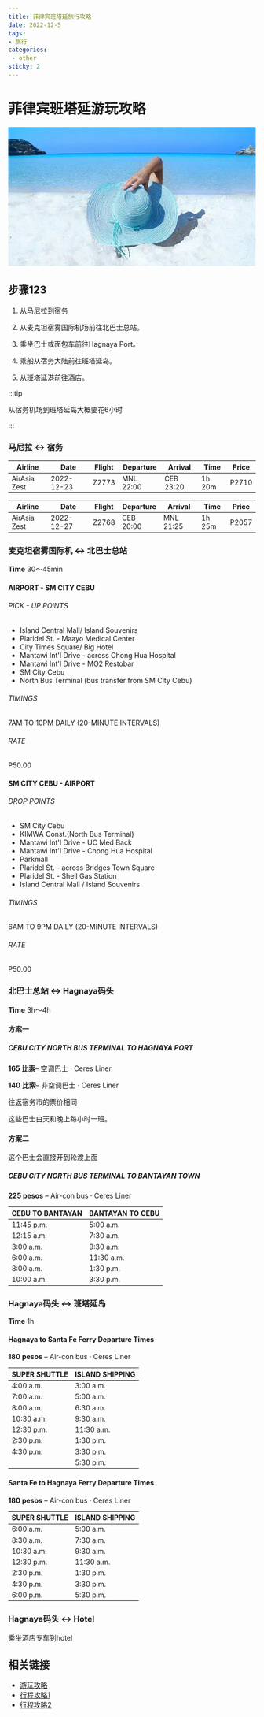 ```yaml
---
title: 菲律宾班塔延旅行攻略
date: 2022-12-5
tags:
- 旅行
categories:
 - other
sticky: 2
---
```


# 菲律宾班塔延游玩攻略
![沙滩.png](../../image/bantayan.png)

## 步骤123

1. 从马尼拉到宿务

2. 从麦克坦宿雾国际机场前往北巴士总站。

3. 乘坐巴士或面包车前往Hagnaya Port。

4. 乘船从宿务大陆前往班塔延岛。

5. 从班塔延港前往酒店。

   

:::tip

从宿务机场到班塔延岛大概要花6小时

:::



### 马尼拉 &harr; 宿务

| Airline      | Date       | Flight | Departure | Arrival   | Time   | Price |
| ------------ | ---------- | ------ | --------- | --------- | ------ | ----- |
| AirAsia Zest | 2022-12-23 | Z2773  | MNL 22:00 | CEB 23:20 | 1h 20m | P2710 |

| Airline      | Date       | Flight | Departure | Arrival   | Time   | Price |
| ------------ | ---------- | ------ | --------- | --------- | ------ | ----- |
| AirAsia Zest | 2022-12-27 | Z2768  | CEB 20:00 | MNL 21:25 | 1h 25m | P2057 |



### 麦克坦宿雾国际机 &harr; 北巴士总站

**Time** 30～45min

#### AIRPORT - SM CITY CEBU

###### PICK - UP POINTS

- Island Central Mall/ Island Souvenirs
- Plaridel St. - Maayo Medical Center
- City Times Square/ Big Hotel
- Mantawi Int'l Drive - across Chong Hua Hospital
- Mantawi Int'l Drive - MO2 Restobar
- SM City Cebu
- North Bus Terminal (bus transfer from SM City Cebu)

###### TIMINGS

7AM TO 10PM DAILY
(20-MINUTE INTERVALS)

###### RATE

P50.00



#### SM CITY CEBU - AIRPORT

###### DROP POINTS

- SM City Cebu
- KIMWA Const.(North Bus Terminal)
- Mantawi Int'l Drive - UC Med Back
- Mantawi Int'l Drive - Chong Hua Hospital
- Parkmall
- Plaridel St. - across Bridges Town Square
- Plaridel St. - Shell Gas Station
- Island Central Mall / Island Souvenirs

###### TIMINGS

6AM TO 9PM DAILY
(20-MINUTE INTERVALS)

###### RATE

P50.00



### 北巴士总站 &harr; Hagnaya码头
**Time** 3h～4h

#### 方案一
##### CEBU CITY NORTH BUS TERMINAL TO HAGNAYA PORT
**165 比索**– 空调巴士 · Ceres Liner

**140 比索**– 非空调巴士 · Ceres Liner

往返宿务市的票价相同

这些巴士白天和晚上每小时一班。



#### 方案二
这个巴士会直接开到轮渡上面
##### CEBU CITY NORTH BUS TERMINAL TO BANTAYAN TOWN

**225 pesos** – Air-con bus · Ceres Liner

| CEBU TO BANTAYAN | BANTAYAN TO CEBU |
| ---------------- | ---------------- |
| 11:45 p.m.       | 5:00 a.m.        |
| 12:15 a.m.       | 7:30 a.m.        |
| 3:00 a.m.        | 9:30 a.m.        |
| 6:00 a.m.        | 11:30 a.m.       |
| 8:00 a.m.        | 1:30 p.m.        |
| 10:00 a.m.       | 3:30 p.m.        |



### Hagnaya码头 &harr; 班塔延岛

**Time** 1h

#### Hagnaya to Santa Fe Ferry Departure Times

**180 pesos** – Air-con bus · Ceres Liner

| SUPER SHUTTLE | ISLAND SHIPPING |
| ------------- | --------------- |
| 4:00 a.m.     | 3:00 a.m.       |
| 7:00 a.m.     | 5:00 a.m.       |
| 8:00 a.m.     | 6:30 a.m.       |
| 10:30 a.m.    | 9:30 a.m.       |
| 12:30 p.m.    | 11:30 a.m.      |
| 2:30 p.m.     | 1:30 p.m.       |
| 4:30 p.m.     | 3:30 p.m.       |
|               | 5:30 p.m.       |

#### Santa Fe to Hagnaya Ferry Departure Times

**180 pesos** – Air-con bus · Ceres Liner

| SUPER SHUTTLE | ISLAND SHIPPING |
| ------------- | --------------- |
| 6:00 a.m.     | 5:00 a.m.       |
| 8:30 a.m.     | 7:30 a.m.       |
| 10:30 a.m.    | 9:30 a.m.       |
| 12:30 p.m.    | 11:30 a.m.      |
| 2:30 p.m.     | 1:30 p.m.       |
| 4:30 p.m.     | 3:30 p.m.       |
| 6:00 p.m.     | 5:30 p.m.       |



### Hagnaya码头 &harr; Hotel
乘坐酒店专车到hotel


## 相关链接
- [游玩攻略](https://www.hoteldig.com/phillip-travel-guaid-1/)
- [行程攻略1](https://www.travelcebu.ph/bantayan-island-cebu-itinerary/)
- [行程攻略2](https://bantayanisland.com/listings/how-to-get-to-bantayan-island-philippines/)
